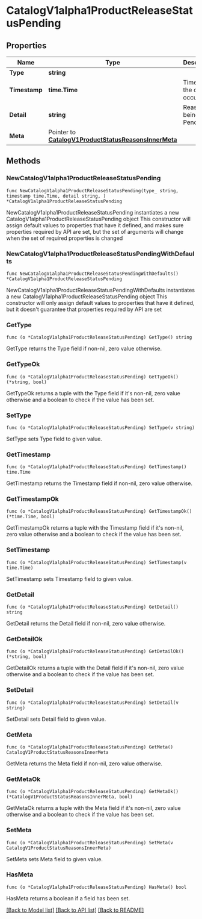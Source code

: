 # CatalogV1alpha1ProductReleaseStatusPending

## Properties

Name | Type | Description | Notes
------------ | ------------- | ------------- | -------------
**Type** | **string** |  | 
**Timestamp** | **time.Time** | Time when the change occured. | 
**Detail** | **string** | Reason for being in Pending. | 
**Meta** | Pointer to [**CatalogV1ProductStatusReasonsInnerMeta**](CatalogV1ProductStatusReasonsInnerMeta.md) |  | [optional] 

## Methods

### NewCatalogV1alpha1ProductReleaseStatusPending

`func NewCatalogV1alpha1ProductReleaseStatusPending(type_ string, timestamp time.Time, detail string, ) *CatalogV1alpha1ProductReleaseStatusPending`

NewCatalogV1alpha1ProductReleaseStatusPending instantiates a new CatalogV1alpha1ProductReleaseStatusPending object
This constructor will assign default values to properties that have it defined,
and makes sure properties required by API are set, but the set of arguments
will change when the set of required properties is changed

### NewCatalogV1alpha1ProductReleaseStatusPendingWithDefaults

`func NewCatalogV1alpha1ProductReleaseStatusPendingWithDefaults() *CatalogV1alpha1ProductReleaseStatusPending`

NewCatalogV1alpha1ProductReleaseStatusPendingWithDefaults instantiates a new CatalogV1alpha1ProductReleaseStatusPending object
This constructor will only assign default values to properties that have it defined,
but it doesn't guarantee that properties required by API are set

### GetType

`func (o *CatalogV1alpha1ProductReleaseStatusPending) GetType() string`

GetType returns the Type field if non-nil, zero value otherwise.

### GetTypeOk

`func (o *CatalogV1alpha1ProductReleaseStatusPending) GetTypeOk() (*string, bool)`

GetTypeOk returns a tuple with the Type field if it's non-nil, zero value otherwise
and a boolean to check if the value has been set.

### SetType

`func (o *CatalogV1alpha1ProductReleaseStatusPending) SetType(v string)`

SetType sets Type field to given value.


### GetTimestamp

`func (o *CatalogV1alpha1ProductReleaseStatusPending) GetTimestamp() time.Time`

GetTimestamp returns the Timestamp field if non-nil, zero value otherwise.

### GetTimestampOk

`func (o *CatalogV1alpha1ProductReleaseStatusPending) GetTimestampOk() (*time.Time, bool)`

GetTimestampOk returns a tuple with the Timestamp field if it's non-nil, zero value otherwise
and a boolean to check if the value has been set.

### SetTimestamp

`func (o *CatalogV1alpha1ProductReleaseStatusPending) SetTimestamp(v time.Time)`

SetTimestamp sets Timestamp field to given value.


### GetDetail

`func (o *CatalogV1alpha1ProductReleaseStatusPending) GetDetail() string`

GetDetail returns the Detail field if non-nil, zero value otherwise.

### GetDetailOk

`func (o *CatalogV1alpha1ProductReleaseStatusPending) GetDetailOk() (*string, bool)`

GetDetailOk returns a tuple with the Detail field if it's non-nil, zero value otherwise
and a boolean to check if the value has been set.

### SetDetail

`func (o *CatalogV1alpha1ProductReleaseStatusPending) SetDetail(v string)`

SetDetail sets Detail field to given value.


### GetMeta

`func (o *CatalogV1alpha1ProductReleaseStatusPending) GetMeta() CatalogV1ProductStatusReasonsInnerMeta`

GetMeta returns the Meta field if non-nil, zero value otherwise.

### GetMetaOk

`func (o *CatalogV1alpha1ProductReleaseStatusPending) GetMetaOk() (*CatalogV1ProductStatusReasonsInnerMeta, bool)`

GetMetaOk returns a tuple with the Meta field if it's non-nil, zero value otherwise
and a boolean to check if the value has been set.

### SetMeta

`func (o *CatalogV1alpha1ProductReleaseStatusPending) SetMeta(v CatalogV1ProductStatusReasonsInnerMeta)`

SetMeta sets Meta field to given value.

### HasMeta

`func (o *CatalogV1alpha1ProductReleaseStatusPending) HasMeta() bool`

HasMeta returns a boolean if a field has been set.


[[Back to Model list]](../README.md#documentation-for-models) [[Back to API list]](../README.md#documentation-for-api-endpoints) [[Back to README]](../README.md)


